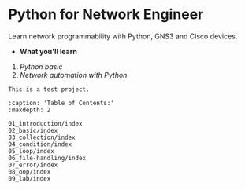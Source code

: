 # Python for Network Engineer

Learn network programmability with Python, GNS3 and Cisco devices.

- **What you'll learn**

1. *Python basic*
2. *Network automation with Python*

```{warning}
This is a test project.
```

```{toctree}
:caption: 'Table of Contents:'
:maxdepth: 2

01_introduction/index
02_basic/index
03_collection/index
04_condition/index
05_loop/index
06_file-handling/index
07_error/index
08_oop/index
09_lab/index
```

